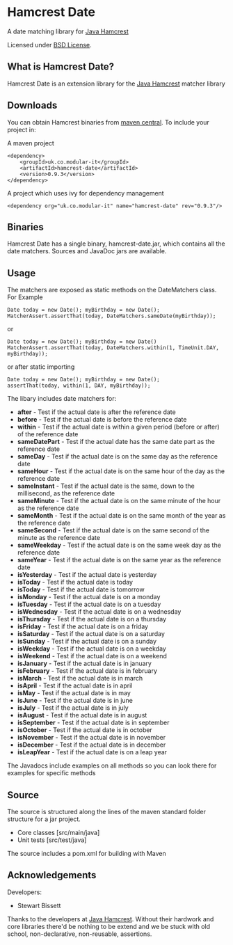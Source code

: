 Hamcrest Date
=============

A date matching library for [Java Hamcrest][]

Licensed under [BSD License][].

What is Hamcrest Date?
-----------------
Hamcrest Date is an extension library for the [Java Hamcrest][] matcher library

Downloads
---------
You can obtain Hamcrest binaries from [maven central][]. To include your project in:

A maven project

    <dependency>
        <groupId>uk.co.modular-it</groupId>
        <artifactId>hamcrest-date</artifactId>
        <version>0.9.3</version>
    </dependency>

A project which uses ivy for dependency management

    <dependency org="uk.co.modular-it" name="hamcrest-date" rev="0.9.3"/>
            
Binaries
--------
Hamcrest Date has a single binary, hamcrest-date.jar, which contains all the date matchers. Sources and JavaDoc jars are available.

Usage
-------------

The matchers are exposed as static methods on the DateMatchers class. For Example

    Date today = new Date(); myBirthday = new Date();
    MatcherAssert.assertThat(today, DateMatchers.sameDate(myBirthday));

or

    Date today = new Date(); myBirthday = new Date()
    MatcherAssert.assertThat(today, DateMatchers.within(1, TimeUnit.DAY, myBirthday));

or after static importing

    Date today = new Date(); myBirthday = new Date();
    assertThat(today, within(1, DAY, myBirthday));

The libary includes date matchers for:

* __after__ - Test if the actual date is after the reference date
* __before__ - Test if the actual date is before the reference date
* __within__ - Test if the actual date is within a given period (before or after) of the reference date
* __sameDatePart__ - Test if the actual date has the same date part as the reference date
* __sameDay__ - Test if the actual date is on the same day as the reference date
* __sameHour__ - Test if the actual date is on the same hour of the day as the reference date
* __sameInstant__ - Test if the actual date is the same, down to the millisecond, as the reference date
* __sameMinute__ - Test if the actual date is on the same minute of the hour as the reference date
* __sameMonth__ - Test if the actual date is on the same month of the year as the reference date
* __sameSecond__ - Test if the actual date is on the same second of the minute as the reference date
* __sameWeekday__ - Test if the actual date is on the same week day as the reference date
* __sameYear__ - Test if the actual date is on the same year as the reference date
* __isYesterday__ - Test if the actual date is yesterday
* __isToday__ - Test if the actual date is today
* __isToday__ - Test if the actual date is tomorrow
* __isMonday__ - Test if the actual date is on a monday
* __isTuesday__ - Test if the actual date is on a tuesday
* __isWednesday__ - Test if the actual date is on a wednesday
* __isThursday__ - Test if the actual date is on a thursday
* __isFriday__ - Test if the actual date is on a friday
* __isSaturday__ - Test if the actual date is on a saturday
* __isSunday__ - Test if the actual date is on a sunday
* __isWeekday__ - Test if the actual date is on a weekday
* __isWeekend__ - Test if the actual date is on a weekend
* __isJanuary__ - Test if the actual date is in january
* __isFebruary__ - Test if the actual date is in february
* __isMarch__ - Test if the actual date is in march
* __isApril__ - Test if the actual date is in april
* __isMay__ - Test if the actual date is in may
* __isJune__ - Test if the actual date is in june
* __isJuly__ - Test if the actual date is in july
* __isAugust__ - Test if the actual date is in august
* __isSeptember__ - Test if the actual date is in september
* __isOctober__ - Test if the actual date is in october
* __isNovember__ - Test if the actual date is in november
* __isDecember__ - Test if the actual date is in december
* __isLeapYear__ - Test if the actual date is on a leap year

The Javadocs include examples on all methods so you can look there for examples for specific methods

Source
------
The source is structured along the lines of the maven standard folder structure for a jar project.

  * Core classes [src/main/java]
  * Unit tests [src/test/java]

The source includes a pom.xml for building with Maven 

Acknowledgements
----------------
Developers:
  * Stewart Bissett

Thanks to the developers at [Java Hamcrest][]. Without their hardwork and core libraries there'd be nothing to be extend and we be stuck with old school, non-declarative, non-reusable, assertions.

[BSD License]: http://opensource.org/licenses/BSD-3-Clause
[Maven central]: http://search.maven.org/#search%7Cga%7C1%7Ca%3A%22hamcrest-date%22
[Java Hamcrest]: http://github.com/hamcrest/JavaHamcrest
